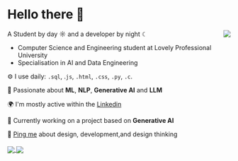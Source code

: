 # Hello there 👋
<img align="right" src="https://octodex.github.com/images/NUX_Octodex.gif"/>

A Student by day ☼ and a developer by night ☾

- Computer Science and Engineering student at Lovely Professional University
- Specialisation in AI and Data Engineering

⚙️ I use daily: `.sql`, .`js`, `.html`, `.css`, `.py`, `.c`.

🤖 Passionate about **ML**, **NLP**, **Generative AI** and **LLM**

🌍 I'm mostly active within the [Linkedin](https://www.linkedin.com/in/yashvi-sharma-150863220/)

💅 Currently working on a project based on **Generative AI**

💬 [Ping me](yashvisharma503@gmail.com) about design, development,and design thinking  
<br>
<a href="https://github.com/yashvisharma1204/Portfolio">
  <img align="center" src="https://github-readme-stats.vercel.app/api/pin/?username=yashvisharma1204&repo=Portfolio&theme=transparent" />
</a>
<a href="https://github.com/yashvisharma1204/Profile_Card">
  <img align="center" src="https://github-readme-stats.vercel.app/api/pin/?username=yashvisharma1204&repo=Profile_Card&theme=transparent" />
</a>
